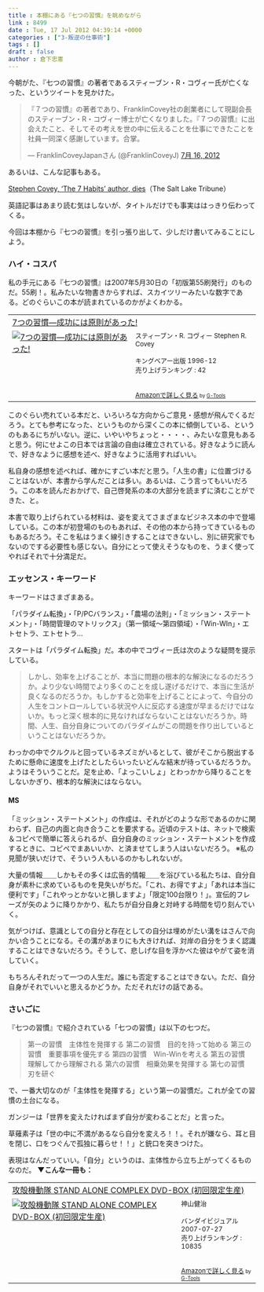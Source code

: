 ```yaml
---
title : 本棚にある『七つの習慣』を眺めながら
link : 8499
date : Tue, 17 Jul 2012 04:39:14 +0000
categories : ["3-叛逆の仕事術"]
tags : []
draft : false
author : 倉下忠憲
---
```


今朝がた、『七つの習慣』の著者であるスティーブン・R・コヴィー氏が亡くなった、というツイートを見かけた。

<blockquote class="twitter-tweet" lang="ja"><p>『７つの習慣』の著者であり、FranklinCovey社の創​業者にして現副会長のスティーブン・R・コヴィー博士が亡くなり​ました。『７つの習慣』に出会えたこと、そしてその考えを世の中に伝える​ことを仕事にできたことを社員一同深く感謝しています。合掌。</p>&mdash; FranklinCoveyJapanさん (@FranklinCoveyJ) <a href="https://twitter.com/FranklinCoveyJ/status/224982311203123200" data-datetime="2012-07-16T21:42:17+00:00">7月 16, 2012</a></blockquote>
<script src="//platform.twitter.com/widgets.js" charset="utf-8"></script>

あるいは、こんな記事もある。

<a href="http://www.sltrib.com/sltrib/money/53956521-79/covey-fortune-habits-business.html.csp">Stephen Covey, ‘The 7 Habits’ author, dies</a>（The Salt Lake Tribune）

英語記事はあまり読む気はしないが、タイトルだけでも事実ははっきり伝わってくる。

今回は本棚から『七つの習慣』を引っ張り出して、少しだけ書いてみることにしよう。

<h3>ハイ・コスパ</h3>
私の手元にある『七つの習慣』は2007年5月30日の「初版第55刷発行」のものだ。55刷！。私みたいな物書きからすれば、スカイツリーみたいな数字である。どのぐらいこの本が読まれているのかがよくわかる。

<table  border="0" cellpadding="5"><tr><td colspan="2"><a href="http://www.amazon.co.jp/7%E3%81%A4%E3%81%AE%E7%BF%92%E6%85%A3%E2%80%95%E6%88%90%E5%8A%9F%E3%81%AB%E3%81%AF%E5%8E%9F%E5%89%87%E3%81%8C%E3%81%82%E3%81%A3%E3%81%9F-%E3%82%B9%E3%83%86%E3%82%A3%E3%83%BC%E3%83%96%E3%83%B3%E3%83%BBR-%E3%82%B3%E3%83%B4%E3%82%A3%E3%83%BC/dp/4906638015%3FSubscriptionId%3D15SMZCTB9V8NGR2TW082%26tag%3Drashita1000-22%26linkCode%3Dxm2%26camp%3D2025%26creative%3D165953%26creativeASIN%3D4906638015" target="_blank">7つの習慣―成功には原則があった!</a><img src="http://www.assoc-amazon.jp/e/ir?t=rashita1000-22&l=ur2&o=9" width="1" height="1" style="border: none;" alt="" /></td></tr><tr><td valign="top"><a href="http://www.amazon.co.jp/7%E3%81%A4%E3%81%AE%E7%BF%92%E6%85%A3%E2%80%95%E6%88%90%E5%8A%9F%E3%81%AB%E3%81%AF%E5%8E%9F%E5%89%87%E3%81%8C%E3%81%82%E3%81%A3%E3%81%9F-%E3%82%B9%E3%83%86%E3%82%A3%E3%83%BC%E3%83%96%E3%83%B3%E3%83%BBR-%E3%82%B3%E3%83%B4%E3%82%A3%E3%83%BC/dp/4906638015%3FSubscriptionId%3D15SMZCTB9V8NGR2TW082%26tag%3Drashita1000-22%26linkCode%3Dxm2%26camp%3D2025%26creative%3D165953%26creativeASIN%3D4906638015" target="_blank"><img src="http://ecx.images-amazon.com/images/I/51JHD9GEK0L._SL160_.jpg" border="0" alt="7つの習慣―成功には原則があった!" /></a></td><td valign="top"><font size="-1">スティーブン・R. コヴィー Stephen R. Covey <br /><br />キングベアー出版  1996-12<br />売り上げランキング : 42<br /><br /><br /><a href="http://www.amazon.co.jp/7%E3%81%A4%E3%81%AE%E7%BF%92%E6%85%A3%E2%80%95%E6%88%90%E5%8A%9F%E3%81%AB%E3%81%AF%E5%8E%9F%E5%89%87%E3%81%8C%E3%81%82%E3%81%A3%E3%81%9F-%E3%82%B9%E3%83%86%E3%82%A3%E3%83%BC%E3%83%96%E3%83%B3%E3%83%BBR-%E3%82%B3%E3%83%B4%E3%82%A3%E3%83%BC/dp/4906638015%3FSubscriptionId%3D15SMZCTB9V8NGR2TW082%26tag%3Drashita1000-22%26linkCode%3Dxm2%26camp%3D2025%26creative%3D165953%26creativeASIN%3D4906638015" target="_blank">Amazonで詳しく見る</a></font><font size="-2"> by <a href="http://www.goodpic.com/mt/aws/index.html" >G-Tools</a></font></td></tr></table>

このぐらい売れている本だと、いろいろな方向からご意見・感想が飛んでくるだろう。とても参考になった、というものから深くこの本に傾倒している、というのもあるにちがいない。逆に、いやいやちょっと・・・・、みたいな意見もあると思う。何にせよこの日本では言論の自由は確立されている。好きなように読んで、好きなように感想を述べ、好きなように活用すればいい。

私自身の感想を述べれば、確かにすごい本だと思う。「人生の書」に位置づけることはないが、本書から学んだことは多い。あるいは、こう言ってもいいだろう。この本を読んだおかげで、自己啓発系の本の大部分を読まずに済むことができた、と。

本書で取り上げられている材料は、姿を変えてさまざまなビジネス本の中で登場している。この本が初登場のものもあれば、その他の本から持ってきているものもあるだろう。そこを私はうまく線引きすることはできないし、別に研究家でもないのでする必要性も感じない。自分にとって使えそうなものを、うまく使ってやればそれで十分満足だ。

<h3>エッセンス・キーワード</h3>
キーワードはさまざまある。

「パラダイム転換」・「P/PCバランス」・「農場の法則」・「ミッション・ステートメント」・「時間管理のマトリックス」（第一領域〜第四領域）・「Win-WIn」・エトセトラ、エトセトラ…

スタートは「パラダイム転換」だ。本の中でコヴィー氏は次のような疑問を提示している。

<blockquote>
しかし、効率を上げることが、本当に問題の根本的な解決になるのだろうか。より少ない時間でより多くのことを成し遂げるだけで、本当に生活が良くなるのだろうか。もしかすると効率を上げることによって、今自分の人生をコントロールしている状況や人に反応する速度が早まるだけではないか。もっと深く根本的に見なければならないことはないだろうか。時間、人生、自分自身についてのパラダイムがこの問題を作り出しているということはないだろうか。
</blockquote>

わっかの中でクルクルと回っているネズミがいるとして、彼がそこから脱出するために懸命に速度を上げたとしたらいったいどんな結末が待っているだろうか。ようはそういうことだ。足を止め、「よっこいしょ」とわっかから降りることをしないかぎり、根本的な解決にはならない。

<h4>MS</h4>
「ミッション・ステートメント」の作成は、それがどのような形であるのかに関わらず、自己の内面と向き合うことを要求する。近頃のテストは、ネットで検索＆コピペで簡単に答えられるが、自分自身のミッション・ステートメントを作成するときに、コピペでまあいいか、と済ませてしまう人はいないだろう。
※私の見聞が狭いだけで、そういう人もいるのかもしれないが。

大量の情報＿＿しかもその多くは広告的情報＿＿を浴びている私たちは、自分自身が素朴に求めているものを見失いがちだ。「これ、お得ですよ」「あれは本当に便利です」「これやっとかないと損しますよ」「限定100台限り！」。宣伝的フレーズが矢のように降りかかり、私たちが自分自身と対峙する時間を切り刻んでいく。

気がつけば、意識としての自分と存在としての自分は埋めがたい溝をはさんで向かい合うことになる。その溝があまりにも大きければ、対岸の自分をうまく認識することはできないだろう。そうして、悲しげな目を浮かべた彼はやがて姿を消していく。

もちろんそれだって一つの人生だ。誰にも否定することはできない。ただ、自分自身がそれでいいと思えるかどうか。ただそれだけの話である。

<h3>さいごに</h3>
『七つの習慣』で紹介されている「七つの習慣」は以下の七つだ。

<blockquote>
第一の習慣　主体性を発揮する
第二の習慣　目的を持って始める
第三の習慣　重要事項を優先する
第四の習慣　Win-Winを考える
第五の習慣　理解してから理解される
第六の習慣　相乗効果を発揮する
第七の習慣　刃を研ぐ
</blockquote>

で、一番大切なのが「主体性を発揮する」という第一の習慣だ。これが全ての習慣の土台になる。

ガンジーは「世界を変えたければまず自分が変わることだ」と言った。

草薙素子は「世の中に不満があるなら自分を変えろ！！。それが嫌なら、耳と目を閉じ、口をつぐんで孤独に暮らせ！！」と銃口を突きつけた。

表現はなんだっていい。「自分」というのは、主体性から立ち上がってくるものなのだ。
<strong>
▼こんな一冊も：</strong>
<table  border="0" cellpadding="5"><tr><td colspan="2"><a href="http://www.amazon.co.jp/%E6%94%BB%E6%AE%BB%E6%A9%9F%E5%8B%95%E9%9A%8A-STAND-COMPLEX-DVD-BOX-%E5%88%9D%E5%9B%9E%E9%99%90%E5%AE%9A%E7%94%9F%E7%94%A3/dp/B000O77LG0%3FSubscriptionId%3D15SMZCTB9V8NGR2TW082%26tag%3Drashita1000-22%26linkCode%3Dxm2%26camp%3D2025%26creative%3D165953%26creativeASIN%3DB000O77LG0" target="_blank">攻殻機動隊 STAND ALONE COMPLEX DVD-BOX (初回限定生産)</a><img src="http://www.assoc-amazon.jp/e/ir?t=rashita1000-22&l=ur2&o=9" width="1" height="1" style="border: none;" alt="" /></td></tr><tr><td valign="top"><a href="http://www.amazon.co.jp/%E6%94%BB%E6%AE%BB%E6%A9%9F%E5%8B%95%E9%9A%8A-STAND-COMPLEX-DVD-BOX-%E5%88%9D%E5%9B%9E%E9%99%90%E5%AE%9A%E7%94%9F%E7%94%A3/dp/B000O77LG0%3FSubscriptionId%3D15SMZCTB9V8NGR2TW082%26tag%3Drashita1000-22%26linkCode%3Dxm2%26camp%3D2025%26creative%3D165953%26creativeASIN%3DB000O77LG0" target="_blank"><img src="http://ecx.images-amazon.com/images/I/51-xKRBa6-L._SL160_.jpg" border="0" alt="攻殻機動隊 STAND ALONE COMPLEX DVD-BOX (初回限定生産)" /></a></td><td valign="top"><font size="-1">神山健治 <br /><br />バンダイビジュアル  2007-07-27<br />売り上げランキング : 10835<br /><br /><br /><a href="http://www.amazon.co.jp/%E6%94%BB%E6%AE%BB%E6%A9%9F%E5%8B%95%E9%9A%8A-STAND-COMPLEX-DVD-BOX-%E5%88%9D%E5%9B%9E%E9%99%90%E5%AE%9A%E7%94%9F%E7%94%A3/dp/B000O77LG0%3FSubscriptionId%3D15SMZCTB9V8NGR2TW082%26tag%3Drashita1000-22%26linkCode%3Dxm2%26camp%3D2025%26creative%3D165953%26creativeASIN%3DB000O77LG0" target="_blank">Amazonで詳しく見る</a></font><font size="-2"> by <a href="http://www.goodpic.com/mt/aws/index.html" >G-Tools</a></font></td></tr></table>


